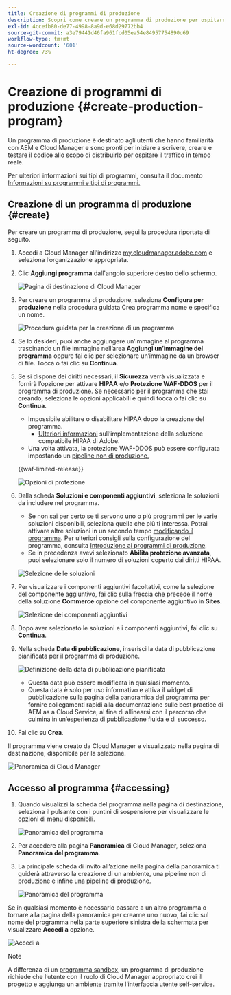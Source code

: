 ```yaml
---
title: Creazione di programmi di produzione
description: Scopri come creare un programma di produzione per ospitare il traffico in tempo reale con Cloud Manager.
exl-id: 4ccefb80-de77-4998-8a9d-e68d29772bb4
source-git-commit: a3e79441d46fa961fcd05ea54e84957754890d69
workflow-type: tm+mt
source-wordcount: '601'
ht-degree: 73%

---
```



# Creazione di programmi di produzione {#create-production-program}

Un programma di produzione è destinato agli utenti che hanno familiarità con AEM e Cloud Manager e sono pronti per iniziare a scrivere, creare e testare il codice allo scopo di distribuirlo per ospitare il traffico in tempo reale.

Per ulteriori informazioni sui tipi di programmi, consulta il documento [Informazioni su programmi e tipi di programmi.](program-types.md)

## Creazione di un programma di produzione {#create}

Per creare un programma di produzione, segui la procedura riportata di seguito.

1. Accedi a Cloud Manager all’indirizzo [my.cloudmanager.adobe.com](https://my.cloudmanager.adobe.com/) e seleziona l’organizzazione appropriata.

1. Clic **Aggiungi programma** dall&#39;angolo superiore destro dello schermo.

   ![Pagina di destinazione di Cloud Manager](assets/log-in.png)

1. Per creare un programma di produzione, seleziona **Configura per produzione** nella procedura guidata Crea programma nome e specifica un nome.

   ![Procedura guidata per la creazione di un programma](assets/create-production-program.png)

1. Se lo desideri, puoi anche aggiungere un’immagine al programma trascinando un file immagine nell’area **Aggiungi un’immagine del programma** oppure fai clic per selezionare un’immagine da un browser di file. Tocca o fai clic su **Continua**.

1. Se si dispone dei diritti necessari, il **Sicurezza** verrà visualizzata e fornirà l’opzione per attivare **HIPAA** e/o **Protezione WAF-DDOS** per il programma di produzione. Se necessario per il programma che stai creando, seleziona le opzioni applicabili e quindi tocca o fai clic su **Continua**.

   * Impossibile abilitare o disabilitare HIPAA dopo la creazione del programma.
      * [Ulteriori informazioni](https://www.adobe.com/go/hipaa-ready_it) sull’implementazione della soluzione compatibile HIPAA di Adobe.
   * Una volta attivata, la protezione WAF-DDOS può essere configurata impostando un [pipeline non di produzione.](/help/implementing/cloud-manager/configuring-pipelines/configuring-non-production-pipelines.md)

   {{waf-limited-release}}

   ![Opzioni di protezione](assets/create-production-program-security.png)

1. Dalla scheda **Soluzioni e componenti aggiuntivi**, seleziona le soluzioni da includere nel programma.

   * Se non sai per certo se ti servono uno o più programmi per le varie soluzioni disponibili, seleziona quella che più ti interessa. Potrai attivare altre soluzioni in un secondo tempo [modificando il programma](/help/implementing/cloud-manager/getting-access-to-aem-in-cloud/editing-programs.md). Per ulteriori consigli sulla configurazione del programma, consulta [Introduzione ai programmi di produzione](/help/implementing/cloud-manager/getting-access-to-aem-in-cloud/introduction-production-programs.md).
   * Se in precedenza avevi selezionato **Abilita protezione avanzata**, puoi selezionare solo il numero di soluzioni coperto dai diritti HIPAA.

   ![Selezione delle soluzioni](assets/setup-prod-select.png)

1. Per visualizzare i componenti aggiuntivi facoltativi, come la selezione del componente aggiuntivo, fai clic sulla freccia che precede il nome della soluzione **Commerce** opzione del componente aggiuntivo in **Sites**.

   ![Selezione dei componenti aggiuntivi](assets/setup-prod-commerce.png)

1. Dopo aver selezionato le soluzioni e i componenti aggiuntivi, fai clic su **Continua**.

1. Nella scheda **Data di pubblicazione**, inserisci la data di pubblicazione pianificata per il programma di produzione.

   ![Definizione della data di pubblicazione pianificata](assets/setup-go-live.png)

   * Questa data può essere modificata in qualsiasi momento.
   * Questa data è solo per uso informativo e attiva il widget di pubblicazione sulla pagina della panoramica del programma per fornire collegamenti rapidi alla documentazione sulle best practice di AEM as a Cloud Service, al fine di allinearsi con il percorso che culmina in un’esperienza di pubblicazione fluida e di successo.

1. Fai clic su **Crea**.

Il programma viene creato da Cloud Manager e visualizzato nella pagina di destinazione, disponibile per la selezione.

![Panoramica di Cloud Manager](assets/navigate-cm.png)

## Accesso al programma {#accessing}

1. Quando visualizzi la scheda del programma nella pagina di destinazione, seleziona il pulsante con i puntini di sospensione per visualizzare le opzioni di menu disponibili.

   ![Panoramica del programma](assets/program-overview.png)

1. Per accedere alla pagina **Panoramica** di Cloud Manager, seleziona **Panoramica del programma**.

1. La principale scheda di invito all’azione nella pagina della panoramica ti guiderà attraverso la creazione di un ambiente, una pipeline non di produzione e infine una pipeline di produzione.

   ![Panoramica del programma](assets/set-up-prod5.png)

Se in qualsiasi momento è necessario passare a un altro programma o tornare alla pagina della panoramica per crearne uno nuovo, fai clic sul nome del programma nella parte superiore sinistra della schermata per visualizzare **Accedi a** opzione.

![Accedi a](assets/create-program-a1.png)

>[!NOTE]
>
>A differenza di un [programma sandbox](introduction-sandbox-programs.md#auto-creation), un programma di produzione richiede che l’utente con il ruolo di Cloud Manager appropriato crei il progetto e aggiunga un ambiente tramite l’interfaccia utente self-service.
